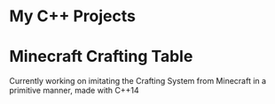 # My C++ Projects

# Minecraft Crafting Table
Currently working on imitating the Crafting System from Minecraft in a primitive manner, made with C++14
